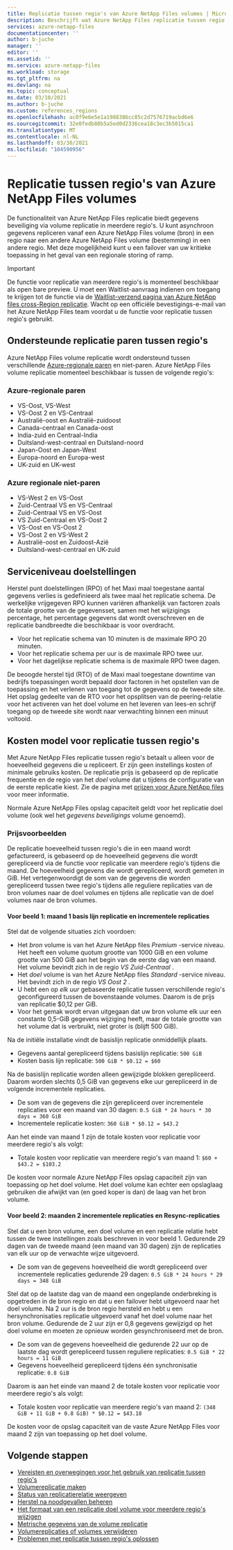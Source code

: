 ```yaml
---
title: Replicatie tussen regio's van Azure NetApp Files volumes | Microsoft Docs
description: Beschrijft wat Azure NetApp Files replicatie tussen regio's ondersteunt, ondersteunde regio paren, serviceniveau doelstellingen, gegevens duurzaamheid en kosten model.
services: azure-netapp-files
documentationcenter: ''
author: b-juche
manager: ''
editor: ''
ms.assetid: ''
ms.service: azure-netapp-files
ms.workload: storage
ms.tgt_pltfrm: na
ms.devlang: na
ms.topic: conceptual
ms.date: 03/10/2021
ms.author: b-juche
ms.custom: references_regions
ms.openlocfilehash: ac0f9e6e5e1a1988386cc85c2d7576719acbd6e6
ms.sourcegitcommit: 32e0fedb80b5a5ed0d2336cea18c3ec3b5015ca1
ms.translationtype: MT
ms.contentlocale: nl-NL
ms.lasthandoff: 03/30/2021
ms.locfileid: "104590956"
---
```

# <a name="cross-region-replication-of-azure-netapp-files-volumes"></a>Replicatie tussen regio's van Azure NetApp Files volumes

De functionaliteit van Azure NetApp Files replicatie biedt gegevens beveiliging via volume replicatie in meerdere regio's. U kunt asynchroon gegevens repliceren vanaf een Azure NetApp Files volume (bron) in een regio naar een andere Azure NetApp Files volume (bestemming) in een andere regio.  Met deze mogelijkheid kunt u een failover van uw kritieke toepassing in het geval van een regionale storing of ramp.

> [!IMPORTANT]
> De functie voor replicatie van meerdere regio's is momenteel beschikbaar als open bare preview. U moet een Waitlist-aanvraag indienen om toegang te krijgen tot de functie via de [Waitlist-verzend pagina van Azure NetApp files cross-Region replicatie](https://aka.ms/anfcrrpreviewsignup). Wacht op een officiële bevestigings-e-mail van het Azure NetApp Files team voordat u de functie voor replicatie tussen regio's gebruikt.

## <a name="supported-cross-region-replication-pairs"></a><a name="supported-region-pairs"></a>Ondersteunde replicatie paren tussen regio's

Azure NetApp Files volume replicatie wordt ondersteund tussen verschillende [Azure-regionale paren](../best-practices-availability-paired-regions.md#azure-regional-pairs) en niet-paren. Azure NetApp Files volume replicatie momenteel beschikbaar is tussen de volgende regio's:  

### <a name="azure-regional-pairs"></a>Azure-regionale paren

* VS-Oost, VS-West
* VS-Oost 2 en VS-Centraal
* Australië-oost en Australië-zuidoost
* Canada-centraal en Canada-oost
* India-zuid en Centraal-India 
* Duitsland-west-centraal en Duitsland-noord
* Japan-Oost en Japan-West
* Europa-noord en Europa-west
* UK-zuid en UK-west

### <a name="azure-regional-non-pairs"></a>Azure regionale niet-paren

*   VS-West 2 en VS-Oost
*   Zuid-Centraal VS en VS-Centraal
*   Zuid-Centraal VS en VS-Oost
*   VS Zuid-Centraal en VS-Oost 2
*   VS-Oost en VS-Oost 2
*   VS-Oost 2 en VS-West 2
*   Australië-oost en Zuidoost-Azië 
*   Duitsland-west-centraal en UK-zuid

## <a name="service-level-objectives"></a>Serviceniveau doelstellingen

Herstel punt doelstellingen (RPO) of het Maxi maal toegestane aantal gegevens verlies is gedefinieerd als twee maal het replicatie schema.  De werkelijke vrijgegeven RPO kunnen variëren afhankelijk van factoren zoals de totale grootte van de gegevensset, samen met het wijzigings percentage, het percentage gegevens dat wordt overschreven en de replicatie bandbreedte die beschikbaar is voor overdracht.   

* Voor het replicatie schema van 10 minuten is de maximale RPO 20 minuten.  
* Voor het replicatie schema per uur is de maximale RPO twee uur.  
* Voor het dagelijkse replicatie schema is de maximale RPO twee dagen.  

De beoogde herstel tijd (RTO) of de Maxi maal toegestane downtime van bedrijfs toepassingen wordt bepaald door factoren in het opstellen van de toepassing en het verlenen van toegang tot de gegevens op de tweede site. Het opslag gedeelte van de RTO voor het opsplitsen van de peering-relatie voor het activeren van het doel volume en het leveren van lees-en schrijf toegang op de tweede site wordt naar verwachting binnen een minuut voltooid.

## <a name="cost-model-for-cross-region-replication"></a>Kosten model voor replicatie tussen regio's  

Met Azure NetApp Files replicatie tussen regio's betaalt u alleen voor de hoeveelheid gegevens die u repliceert. Er zijn geen instellings kosten of minimale gebruiks kosten. De replicatie prijs is gebaseerd op de replicatie frequentie en de regio van het *doel* volume dat u tijdens de configuratie van de eerste replicatie kiest. Zie de pagina met [prijzen voor Azure NetApp files](https://azure.microsoft.com/pricing/details/netapp/) voor meer informatie.  

Normale Azure NetApp Files opslag capaciteit geldt voor het replicatie doel volume (ook wel het *gegevens beveiligings* volume genoemd). 

### <a name="pricing-examples"></a>Prijsvoorbeelden

De replicatie hoeveelheid tussen regio's die in een maand wordt gefactureerd, is gebaseerd op de hoeveelheid gegevens die wordt gerepliceerd via de functie voor replicatie van meerdere regio's tijdens die maand. De hoeveelheid gegevens die wordt gerepliceerd, wordt gemeten in GiB. Het vertegenwoordigt de som van de gegevens die worden gerepliceerd tussen twee regio's tijdens alle reguliere replicaties van de bron volumes naar de doel volumes en tijdens alle replicatie van de doel volumes naar de bron volumes.

#### <a name="example-1-month-1-baseline-replication-and-incremental-replications"></a>Voor beeld 1: maand 1 basis lijn replicatie en incrementele replicaties

Stel dat de volgende situaties zich voordoen:

* Het *bron* volume is van het Azure NetApp files *Premium* -service niveau. Het heeft een volume quotum grootte van 1000 GiB en een volume grootte van 500 GiB aan het begin van de eerste dag van een maand. Het volume bevindt zich in de regio *VS Zuid-Centraal* .
* Het *doel* volume is van het Azure NetApp files *Standard* -service niveau. Het bevindt zich in de regio *VS Oost 2* .
* U hebt een op *elk uur* gebaseerde replicatie tussen verschillende regio's geconfigureerd tussen de bovenstaande volumes. Daarom is de prijs van replicatie $0,12 per GiB.
* Voor het gemak wordt ervan uitgegaan dat uw bron volume elk uur een constante 0,5-GiB gegevens wijziging heeft, maar de totale grootte van het volume dat is verbruikt, niet groter is (blijft 500 GiB). 

Na de initiële installatie vindt de basislijn replicatie onmiddellijk plaats.  

* Gegevens aantal gerepliceerd tijdens basislijn replicatie: `500 GiB`
* Kosten basis lijn replicatie: `500 GiB * $0.12 = $60`

Na de basislijn replicatie worden alleen gewijzigde blokken gerepliceerd. Daarom worden slechts 0,5 GiB van gegevens elke uur gerepliceerd in de volgende incrementele replicaties.

* De som van de gegevens die zijn gerepliceerd over incrementele replicaties voor een maand van 30 dagen: `0.5 GiB * 24 hours * 30 days = 360 GiB`
* Incrementele replicatie kosten: `360 GiB * $0.12 = $43.2`

Aan het einde van maand 1 zijn de totale kosten voor replicatie voor meerdere regio's als volgt:  

*  Totale kosten voor replicatie van meerdere regio's van maand 1: `$60 + $43.2 = $103.2`

De kosten voor normale Azure NetApp Files opslag capaciteit zijn van toepassing op het doel volume. Het doel volume kan echter een opslaglaag gebruiken die afwijkt van (en goed koper is dan) de laag van het bron volume.

#### <a name="example-2-month-2-incremental-replications-and-resync-replications"></a>Voor beeld 2: maanden 2 incrementele replicaties en Resync-replicaties  

Stel dat u een bron volume, een doel volume en een replicatie relatie hebt tussen de twee instellingen zoals beschreven in voor beeld 1. Gedurende 29 dagen van de tweede maand (een maand van 30 dagen) zijn de replicaties van elk uur op de verwachte wijze uitgevoerd.

* De som van de gegevens hoeveelheid die wordt gerepliceerd over incrementele replicaties gedurende 29 dagen: `0.5 GiB * 24 hours * 29 days = 348 GiB`

Stel dat op de laatste dag van de maand een ongeplande onderbreking is opgetreden in de bron regio en dat u een failover hebt uitgevoerd naar het doel volume. Na 2 uur is de bron regio hersteld en hebt u een hersynchronisaties replicatie uitgevoerd vanaf het doel volume naar het bron volume. Gedurende de 2 uur zijn er 0,8 gegevens gewijzigd op het doel volume en moeten ze opnieuw worden gesynchroniseerd met de bron.

* De som van de gegevens hoeveelheid die gedurende 22 uur op de laatste dag wordt gerepliceerd tussen reguliere replicaties: `0.5 GiB * 22 hours = 11 GiB`
* Gegevens hoeveelheid gerepliceerd tijdens één synchronisatie replicatie: `0.8 GiB`

Daarom is aan het einde van maand 2 de totale kosten voor replicatie voor meerdere regio's als volgt:  

* Totale kosten voor replicatie van meerdere regio's van maand 2: `(348 GiB + 11 GiB + 0.8 GiB) * $0.12 = $43.18`

De kosten voor de opslag capaciteit van de vaste Azure NetApp Files voor maand 2 zijn van toepassing op het doel volume.

## <a name="next-steps"></a>Volgende stappen
* [Vereisten en overwegingen voor het gebruik van replicatie tussen regio's](cross-region-replication-requirements-considerations.md)
* [Volumereplicatie maken](cross-region-replication-create-peering.md)
* [Status van replicatierelatie weergeven](cross-region-replication-display-health-status.md)
* [Herstel na noodgevallen beheren](cross-region-replication-manage-disaster-recovery.md)
* [Het formaat van een replicatie doel volume voor meerdere regio's wijzigen](azure-netapp-files-resize-capacity-pools-or-volumes.md#resize-a-cross-region-replication-destination-volume)
* [Metrische gegevens van de volume replicatie](azure-netapp-files-metrics.md#replication)
* [Volumereplicaties of volumes verwijderen](cross-region-replication-delete.md)
* [Problemen met replicatie tussen regio's oplossen](troubleshoot-cross-region-replication.md)